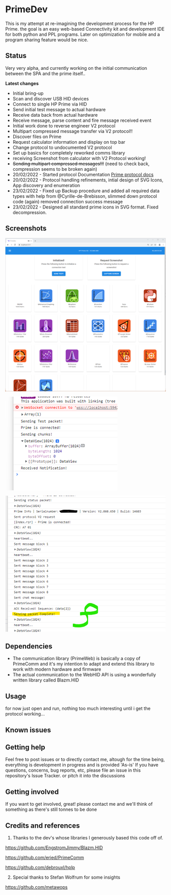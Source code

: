 
# PrimeDev

This is my attempt at re-imagining the development process for the HP Prime.
the goal is an easy web-based Connectivity kit and development IDE for both
python and PPL programs. Later on optimization for mobile and a program sharing 
feature would be nice.

## Status
Very very alpha, and currently working on the initial communication between the SPA and the prime itself..

**Latest changes**
- Initial bring-up
- Scan and discover USB HID devices
- Connect to single HP Prime via HID
- Send initial test message to actual hardware
- Receive data back from actual hardware
- Receive message, parse content and fire message received event
- Initial work done to reverse engineer V2 protocol
- Multipart compressed message transfer via V2 protocol!!
- Discover files on Prime
- Request calculator information and display on top bar
- Change protocol to undocumented V2 protocol
- Set up basics for completely reworked comms library
- receiving Screenshot from calculator with V2 Protocol working!
- ~~Sending multipart compressed messages!!!~~ (need to check back, compression seems to be broken again)
- 20/02/2022 - Started protocol Documentation [Prime protocol docs](https://github.com/BeatSkip/PrimeDev/wiki/HP-Prime---USB-HID-Packetizing-protocol)
- 20/02/2022 - Protocol handling refinements, intial design of SVG Icons, App discovery and enumeration
- 23/02/2022 - Fixed up Backup procedure and added all required data types with help from @Cyrille-de-Brebisson, slimmed down protocol code (again) removed connection success message
- 23/02/2022 - Designed all standard prime icons in SVG format. Fixed decompression. 




## Screenshots

![intro](https://github.com/BeatSkip/PrimeDev/blob/master/img/screenshot_intro.png?raw=true)


![return data](https://github.com/BeatSkip/PrimeDev/blob/master/img/screenshot_received.png?raw=true)


![screenshot](https://github.com/BeatSkip/PrimeDev/blob/master/img/img_multipartcompressedtransfer.png?raw=true)


## Dependencies

- The communication library (PrimeWeb) is basically a copy of PrimeComm and it's my intention to adapt and extend this library to work with modern hardware and firmware
- The actual communication to the WebHID API is using a wonderfully written library called Blazm.HID


## Usage

for now just open and run, nothing too much interesting until i get the protocol working...

## Known issues

## Getting help
Feel free to post issues or to directly contact me, altough for the time being, everything is development in progress and is provided 'As-is'
If you have questions, concerns, bug reports, etc, please file an issue in this repository's Issue Tracker. or pitch it into the discussions

## Getting involved
If you want to get involved, great! please contact me and we'll think of something as there's still tonnes to be done

## Credits and references 

1. Thanks to the dev's whose libraries I generously based this code off of.

https://github.com/EngstromJimmy/Blazm.HID

https://github.com/eried/PrimeComm

https://github.com/debrouxl/hplp

2. Special thanks to Stefan Wolfrum for some insights

https://github.com/metawops